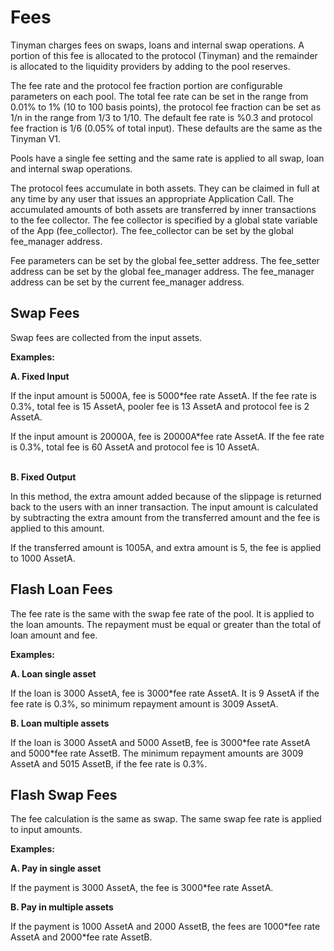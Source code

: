 # Fees

Tinyman charges fees on swaps, loans and internal swap operations. A portion of this fee is allocated to the protocol (Tinyman) and the remainder is allocated to the liquidity providers by adding to the pool reserves.

The fee rate and the protocol fee fraction portion are configurable parameters on each pool. The total fee rate can be set in the range from 0.01% to 1% (10 to 100 basis points), the protocol fee fraction can be set as 1/n in the range from 1/3 to 1/10. The default fee rate is %0.3 and protocol fee fraction is 1/6 (0.05% of total input). These defaults are the same as the Tinyman V1.

Pools have a single fee setting and the same rate is applied to all swap, loan and internal swap operations.

The protocol fees accumulate in both assets. They can be claimed in full at any time by any user that issues an appropriate Application Call. The accumulated amounts of both assets are transferred by inner transactions to the fee collector. The fee collector is specified by a global state variable of the App (fee\_collector). The  fee\_collector can be set by the global fee\_manager address.

Fee parameters can be set by the global fee\_setter address. The fee\_setter address can be set by the global fee\_manager address. The fee\_manager address can be set by the current fee\_manager address.

## **Swap Fees**

Swap fees are collected from the input assets.

**Examples:**

**A. Fixed Input**

If the input amount is 5000A, fee is 5000\*fee rate AssetA. If the fee rate is 0.3%, total fee is 15 AssetA, pooler fee is 13 AssetA and protocol fee is 2 AssetA.

If the input amount is 20000A, fee is 20000A\*fee rate AssetA. If the fee rate is 0.3%, total fee is 60 AssetA and protocol fee is 10 AssetA.

\
**B. Fixed Output**

In this method, the extra amount added because of the slippage is returned back to the users with an inner transaction. The input amount is calculated by subtracting the extra amount from the transferred amount and the fee is applied to this amount.

If the transferred amount is 1005A, and extra amount is 5, the fee is applied to 1000 AssetA.



## **Flash Loan Fees**

The fee rate is the same with the swap fee rate of the pool. It is applied to the loan amounts. The repayment must be equal or greater than the total of loan amount and fee.

**Examples:**

**A. Loan single asset**

If the loan is 3000 AssetA, fee is 3000\*fee rate AssetA. It is 9 AssetA if the fee rate is 0.3%, so minimum repayment amount is 3009 AssetA.

**B. Loan multiple assets**

If the loan is 3000 AssetA and 5000 AssetB, fee is 3000\*fee rate AssetA and 5000\*fee rate AssetB. The minimum repayment amounts are 3009 AssetA and 5015 AssetB, if the fee rate is 0.3%.

## **Flash Swap Fees**

The fee calculation is the same as swap. The same swap fee rate is applied to input amounts.

**Examples:**

**A. Pay in single asset**

If the payment is 3000 AssetA, the fee is 3000\*fee rate AssetA.

**B. Pay in multiple assets**

If the payment is 1000 AssetA and 2000 AssetB, the fees are 1000\*fee rate AssetA and 2000\*fee rate AssetB.
